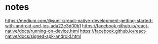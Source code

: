 # notes

https://medium.com/@sunilk/react-native-development-getting-started-with-android-and-ios-ada22e3d00b1
https://facebook.github.io/react-native/docs/running-on-device.html
https://facebook.github.io/react-native/docs/signed-apk-android.html
